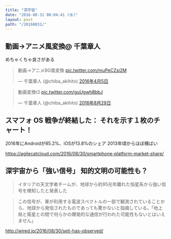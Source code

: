 ```yaml
---
title: "深宇宙"
date: "2016-08-31 08:04:41 (水)"
layout: post
path: "/20160831/"
---
```



## 動画->アニメ風変換@ 千葉章人

めちゃくちゃ良さがある

<blockquote class="twitter-tweet" data-lang="ja"><p lang="ja" dir="ltr">動画→アニメBG風変換 <a href="https://t.co/muPeCZsi2M">pic.twitter.com/muPeCZsi2M</a></p>&mdash; 千葉章人 (@chiba_akihito) <a href="https://twitter.com/chiba_akihito/status/717290920652251136">2016年4月5日</a></blockquote>

<blockquote class="twitter-tweet" data-lang="ja"><p lang="ja" dir="ltr">動画変換t2 <a href="https://t.co/guUgwh8bbJ">pic.twitter.com/guUgwh8bbJ</a></p>&mdash; 千葉章人 (@chiba_akihito) <a href="https://twitter.com/chiba_akihito/status/770200095677526016">2016年8月29日</a></blockquote>


## スマフォ OS 戦争が終結した： それを示す１枚のチャート！

2016年にAndroidが85.2%、iOSが13.8%のシェア
2013年頃からほぼ横ばい

https://agilecatcloud.com/2016/08/30/smartphone-platform-market-share/


## 深宇宙から「強い信号」 知的文明の可能性も？

> イタリアの天文学者チームが、地球から約95光年離れた恒星系から強い信号を検知したと発表した

> この信号が、軍が利用する電波スペクトルの一部で観測されていることから、地球から発信されたものであっても驚かないと指摘している。「地上局と衛星との間で何らかの爆発的な通信が行われた可能性もないとはいえません」

http://wired.jp/2016/08/30/seti-has-observed/
